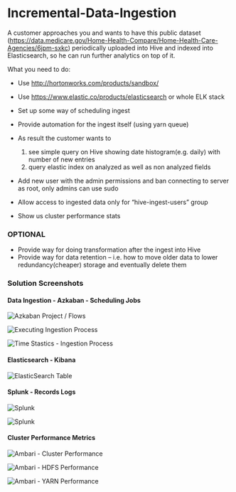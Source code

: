 # Incremental-Data-Ingestion
A customer approaches you and wants to have this public dataset (https://data.medicare.gov/Home-Health-Compare/Home-Health-Care-Agencies/6jpm-sxkc) periodically uploaded into Hive and indexed into Elasticsearch, so he can run further analytics on top of it.


What you need to do:
 - Use http://hortonworks.com/products/sandbox/
 - Use https://www.elastic.co/products/elasticsearch or whole ELK stack
 - Set up some way of scheduling ingest
 - Provide automation for the ingest itself (using yarn queue)
 - As result the customer wants to
 
    1) see simple query on Hive showing date histogram(e.g. daily) with number of new entries 
    2) query elastic index on analyzed as well as non analyzed fields

 - Add new user with the admin permissions and ban connecting to server as root, only admins can use sudo
 - Allow access to ingested data only for “hive-ingest-users” group
 - Show us cluster performance stats
 
 ### OPTIONAL
 - Provide way for doing transformation after the ingest into Hive
 - Provide way for data retention – i.e. how to move older data to lower redundancy(cheaper) storage and eventually delete them


 ### Solution Screenshots
 
 #### Data Ingestion - Azkaban - Scheduling Jobs
 
![Azkaban Project / Flows](https://github.com/shahrukhkhan489/Incremental-Data-Ingestion/blob/master/Pics/Azkaban-Project.PNG) 

![Executing Ingestion Process](https://github.com/shahrukhkhan489/Incremental-Data-Ingestion/blob/master/Pics/parallel-execution.PNG) 
 
![Time Stastics - Ingestion Process](https://github.com/shahrukhkhan489/Incremental-Data-Ingestion/blob/master/Pics/parallel-execution-time-taken.PNG) 

 #### Elasticsearch - Kibana
 
![ElasticSearch Table](https://github.com/shahrukhkhan489/Incremental-Data-Ingestion/blob/master/Pics/Kibana-ElasticSearch.PNG) 

 #### Splunk - Records Logs

![Splunk](https://github.com/shahrukhkhan489/Incremental-Data-Ingestion/blob/master/Pics/splunk-data-logs-files.PNG) 

![Splunk](https://github.com/shahrukhkhan489/Incremental-Data-Ingestion/blob/master/Pics/Splunk-Records-Count.PNG) 

 #### Cluster Performance Metrics
 
 ![Ambari - Cluster Performance](https://github.com/shahrukhkhan489/Incremental-Data-Ingestion/blob/master/Pics/Cluster-Performance-Ambari.PNG) 
 
 ![Ambari - HDFS Performance](https://github.com/shahrukhkhan489/Incremental-Data-Ingestion/blob/master/Pics/Cluster-Performance-HDFS.PNG) 
 
 ![Ambari - YARN Performance](https://github.com/shahrukhkhan489/Incremental-Data-Ingestion/blob/master/Pics/Cluster-Performance-Yarn.PNG) 